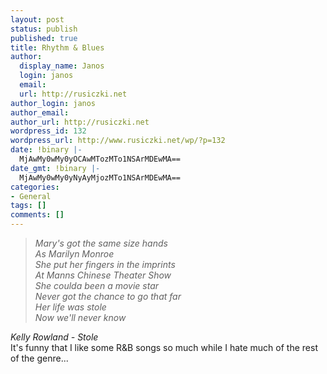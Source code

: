```yaml
---
layout: post
status: publish
published: true
title: Rhythm & Blues
author:
  display_name: Janos
  login: janos
  email: 
  url: http://rusiczki.net
author_login: janos
author_email: 
author_url: http://rusiczki.net
wordpress_id: 132
wordpress_url: http://www.rusiczki.net/wp/?p=132
date: !binary |-
  MjAwMy0wMy0yOCAwMTozMTo1NSArMDEwMA==
date_gmt: !binary |-
  MjAwMy0wMy0yNyAyMjozMTo1NSArMDEwMA==
categories:
- General
tags: []
comments: []
---
```

<blockquote><i>Mary's got the same size hands<br />
As Marilyn Monroe<br />
She put her fingers in the imprints<br />
At Manns Chinese Theater Show<br />
She coulda been a movie star<br />
Never got the chance to go that far<br />
Her life was stole<br />
Now we'll never know</i></p></blockquote>
<p><i>Kelly Rowland - Stole</i><br />
It's funny that I like some R&B songs so much while I hate much of the rest of the genre...</p>
